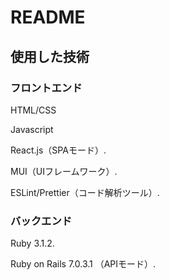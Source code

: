 # README

## 使用した技術
### フロントエンド
HTML/CSS

Javascript

React.js（SPAモード）. 

MUI（UIフレームワーク）. 

ESLint/Prettier（コード解析ツール）. 

### バックエンド
Ruby 3.1.2. 

Ruby on Rails 7.0.3.1 （APIモード）. 
